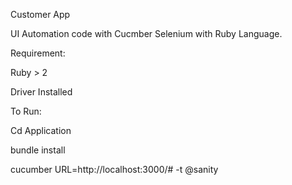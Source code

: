 Customer App

UI Automation code with Cucmber Selenium with Ruby Language. 



Requirement: 

Ruby > 2

Driver Installed



To Run:

Cd Application

bundle install

cucumber URL=http://localhost:3000/# -t @sanity

